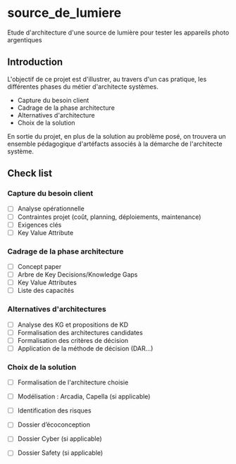 # source_de_lumiere
Etude d'architecture d'une source de lumière pour tester les appareils photo argentiques

## Introduction  
L'objectif de ce projet est d'illustrer, au travers d'un cas pratique, les différentes phases du métier d'architecte systèmes.  
- Capture du besoin client
- Cadrage de la phase architecture
- Alternatives d'architecture
- Choix de la solution

En sortie du projet, en plus de la solution au problème posé, on trouvera un ensemble pédagogique d'artéfacts associés à la démarche de l'architecte système.

## Check list
### Capture du besoin client
- [ ] Analyse opérationnelle
- [ ] Contraintes projet (coût, planning, déploiements, maintenance)
- [ ] Exigences clés
- [ ] Key Value Attribute
### Cadrage de la phase architecture
- [ ] Concept paper
- [ ] Arbre de Key Decisions/Knowledge Gaps
- [ ] Key Value Attributes
- [ ] Liste des capacités
### Alternatives d'architectures
- [ ] Analyse des KG et propositions de KD
- [ ] Formalisation des architectures candidates
- [ ] Formalisation des critères de décision
- [ ] Application de la méthode de décision (DAR…)
### Choix de la solution
- [ ] Formalisation de l'architecture choisie
- [ ] Modélisation : Arcadia, Capella (si applicable)
- [ ] Identification des risques
- [ ] Dossier d’écoconception
- [ ] Dossier Cyber (si applicable)
- [ ] Dossier Safety (si applicable)  



